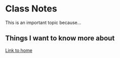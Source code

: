 # Class Notes

This is an important topic because...

## Things I want to know more about

[Link to home](https://mikeshen7.github.io/reading-notes)
